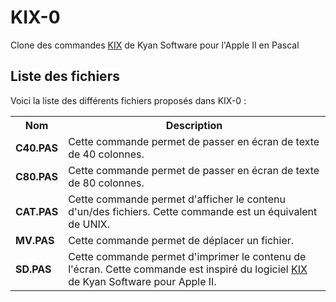 # KIX-0
Clone des commandes <a href="https://www.gladir.com/SOFTWARE/KIX/presentatio.htm">KIX</a> de Kyan Software pour l'Apple II en Pascal

<h2>Liste des fichiers</h2>

Voici la liste des différents fichiers proposés dans KIX-0 :

<table>
	<tr>
		<th>Nom</th>
		<th>Description</th>	
	</tr>
     	<tr>
		<td><b>C40.PAS</b></td>
		<td>Cette commande permet de passer en écran de texte de 40 colonnes.</td>
	</tr>
	<tr>
		<td><b>C80.PAS</b></td>
		<td>Cette commande permet de passer en écran de texte de 80 colonnes.</td>
	</tr>	
	<tr>
		<td><b>CAT.PAS</b></td>
		<td>Cette commande permet d'afficher le contenu d'un/des fichiers. Cette commande est un équivalent de UNIX.</td>
	</tr>	
	<tr>
			<td><b>MV.PAS</b></td>
			<td>Cette commande permet de déplacer un fichier.</td>
		</tr>
   	<tr>
		<td><b>SD.PAS</b></td>
		<td>Cette commande permet d'imprimer le contenu de l'écran. Cette commande est inspiré du logiciel <a href="https://www.gladir.com/SOFTWARE/KIX/presentation.htm">KIX</a> de Kyan Software pour Apple II.</td>
	</tr>	
</table>
